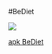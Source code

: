 #BeDiet

![](https://webinfo.iutmontp.univ-montp2.fr/~debizett/ressources/logo.png)


[apk BeDiet](https://mega.nz/file/XZxBXCBb#sc5iuNGrdiuayJVXig5OssPQFejLPm34dIeAeofi1gw)
